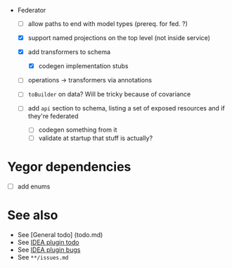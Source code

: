 - Federator
  - [ ] allow paths to end with model types (prereq. for fed. ?)
  - [x] support named projections on the top level (not inside service)
  - [x] add transformers to schema
    - [x] codegen implementation stubs
  - [ ] operations -> transformers via annotations

  - [ ] `toBuilder` on data? Will be tricky because of covariance
  - [ ] add `api` section to schema, listing a set of exposed resources and if they're federated
    - [ ] codegen something from it
    - [ ] validate at startup that stuff is actually?

# Yegor dependencies
- [ ] add enums

# See also
- See [General todo] (todo.md)
- See [IDEA plugin todo](idea-plugin/todo.md)
- See [IDEA plugin bugs](idea-plugin/bugs.md)
- See `**/issues.md`
